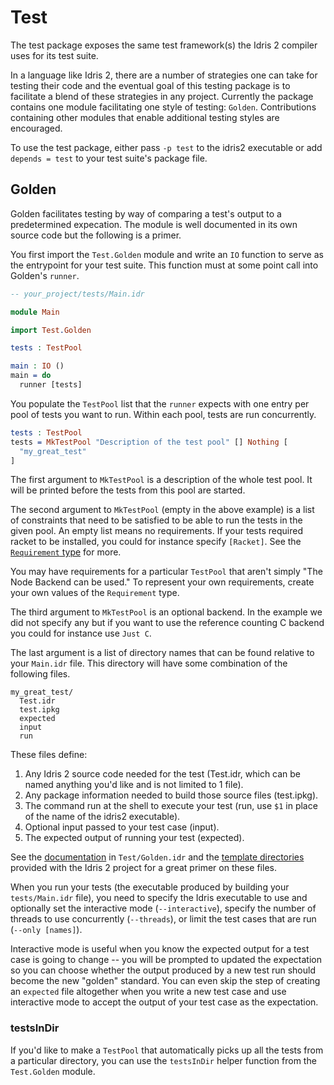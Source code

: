 # Test
The test package exposes the same test framework(s) the Idris 2 compiler
uses for its test suite.

In a language like Idris 2, there are a number of strategies one can take
for testing their code and the eventual goal of this testing package is to
facilitate a blend of these strategies in any project. Currently the package
contains one module facilitating one style of testing: `Golden`. Contributions
containing other modules that enable additional testing styles are encouraged.

To use the test package, either pass `-p test` to the idris2 executable or
add `depends = test` to your test suite's package file.

## Golden

Golden facilitates testing by way of comparing a test's output to a
predetermined expecation. The module is well documented in its own source code
but the following is a primer.

You first import the `Test.Golden` module and write an `IO` function to serve as
the entrypoint for your test suite. This function must at some point call into
Golden's `runner`.
```idris
-- your_project/tests/Main.idr

module Main

import Test.Golden

tests : TestPool

main : IO ()
main = do
  runner [tests]
```

You populate the `TestPool` list that the `runner` expects with one entry per
pool of tests you want to run. Within each pool, tests are run concurrently.
```idris
tests : TestPool
tests = MkTestPool "Description of the test pool" [] Nothing [
  "my_great_test"
]
```

The first argument to `MkTestPool` is a description of the whole test pool.
It will be printed before the tests from this pool are started.

The second argument to `MkTestPool` (empty in the above example) is a list of
constraints that need to be satisfied to be able to run the tests in the given
pool. An empty list means no requirements. If your tests required racket to be
installed, you could for instance specify `[Racket]`.
See the [`Requirement` type](./Test/Golden.idr#L335) for more.

You may have requirements for a particular `TestPool` that aren't simply "The
Node Backend can be used." To represent your own requirements, create your own
values of the `Requirement` type.

The third argument to `MkTestPool` is an optional backend. In the example we
did not specify any but if you want to use the reference counting C backend
you could for instance use `Just C`.


The last argument is a list of directory names that can be found relative to
your `Main.idr` file. This directory will have some combination of the following
files.
```Shell
my_great_test/
  Test.idr
  test.ipkg
  expected
  input
  run
```

These files define:
1. Any Idris 2 source code needed for the test
  (Test.idr, which can be named anything you'd like and is not limited to 1 file).
2. Any package information needed to build those source files (test.ipkg).
3. The command run at the shell to execute your test (run, use `$1` in place of the name of the idris2 executable).
4. Optional input passed to your test case (input).
5. The expected output of running your test (expected).

See the [documentation](./Test/Golden.idr#L12) in `Test/Golden.idr` and
the [template directories](../../tests/templates) provided with the Idris 2
project for a great primer on these files.

When you run your tests (the executable produced by building your
`tests/Main.idr` file), you need to specify the Idris executable to use
and optionally set the interactive mode (`--interactive`), specify the
number of threads to use concurrently (`--threads`), or limit the test
cases that are run (`--only [names]`).

Interactive mode is useful when you know the expected output for a test case
is going to change -- you will be prompted to updated the expectation so you
can choose whether the output produced by a new test run should become the new
"golden" standard.
You can even skip the step of creating an `expected` file altogether when you
write a new test case and use interactive mode to accept the output of your
test case as the expectation.

### testsInDir

If you'd like to make a `TestPool` that automatically picks up all the tests
from a particular directory, you can use the `testsInDir` helper function from
the `Test.Golden` module.


